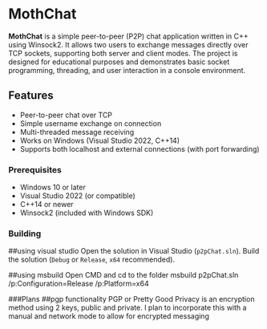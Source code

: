 # MothChat
**MothChat** is a simple peer-to-peer (P2P) chat application written in C++ using Winsock2. It allows two users to exchange messages directly over TCP sockets, supporting both server and client modes. The project is designed for educational purposes and demonstrates basic socket programming, threading, and user interaction in a console environment.

## Features
- Peer-to-peer chat over TCP
- Simple username exchange on connection
- Multi-threaded message receiving
- Works on Windows (Visual Studio 2022, C++14)
- Supports both localhost and external connections (with port forwarding)


### Prerequisites
- Windows 10 or later
- Visual Studio 2022 (or compatible)
- C++14 or newer
- Winsock2 (included with Windows SDK)

### Building

##using visual studio
Open the solution in Visual Studio (`p2pChat.sln`).
Build the solution (`Debug` or `Release`, `x64` recommended).

##using msbuild
Open CMD and cd to the folder
msbuild p2pChat.sln /p:Configuration=Release /p:Platform=x64

###Plans
##pgp functionality
PGP or Pretty Good Privacy is an encryption method using 2 keys, public and private. I plan to incorporate this with a manual and network mode to allow for encrypted messaging
